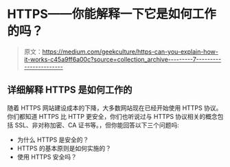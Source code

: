 # HTTPS——你能解释一下它是如何工作的吗？

> 原文：<https://medium.com/geekculture/https-can-you-explain-how-it-works-c45a9ff6a00c?source=collection_archive---------7----------------------->

## 详细解释 HTTPS 是如何工作的

随着 HTTPS 网站建设成本的下降，大多数网站现在已经开始使用 HTTPS 协议。你们都知道 HTTPS 比 HTTP 更安全，你们也听说过与 HTTPS 协议相关的概念包括 SSL、非对称加密、CA 证书等。，但你能回答以下三个问题吗:

*   为什么 HTTPS 是安全的？
*   HTTPS 的基本原则是如何实施的？
*   使用 HTTPS 安全吗？